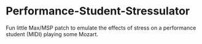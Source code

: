 # Performance-Student-Stressulator
Fun little Max/MSP patch to emulate the effects of stress on a performance student (MIDI) playing some Mozart.
